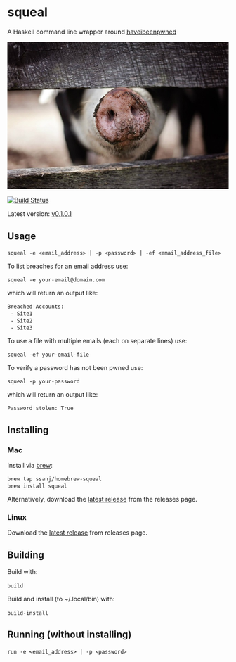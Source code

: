 # squeal

A Haskell command line wrapper around [haveibeenpwned](https://haveibeenpwned.com/)

![squeal](squeal.jpg)

[![Build Status](https://travis-ci.org/ssanj/squeal.svg?branch=master)](https://travis-ci.org/ssanj/squeal)

Latest version: [v0.1.0.1](https://github.com/ssanj/squeal/releases/tag/v0.1.0.1)

## Usage

```
squeal -e <email_address> | -p <password> | -ef <email_address_file>
```

To list breaches for an email address use:

```
squeal -e your-email@domain.com
```

which will return an output like:

```
Breached Accounts:
 - Site1
 - Site2
 - Site3
```

To use a file with multiple emails (each on separate lines) use:

```
squeal -ef your-email-file
```

To verify a password has not been pwned use:


```
squeal -p your-password
```

which will return an output like:

```
Password stolen: True
```

## Installing

### Mac

Install via [brew](https://brew.sh/):

```
brew tap ssanj/homebrew-squeal
brew install squeal
```

Alternatively, download the [latest release](https://github.com/ssanj/squeal/releases/) from the releases page.

### Linux

Download the [latest release](https://github.com/ssanj/squeal/releases/) from releases page.


## Building

Build with:

```build```

Build and install (to ~/.local/bin) with:

```build-install```


## Running (without installing)

```
run -e <email_address> | -p <password>
```
